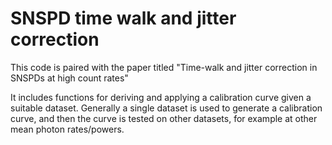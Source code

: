 # SNSPD time walk and jitter correction

This code is paired with the paper titled "Time-walk and jitter correction in SNSPDs at high count rates"

It includes functions for deriving and applying a calibration curve given a suitable dataset.
Generally a single dataset is used to generate a calibration curve, and then the curve is tested on other datasets, for example at other mean photon rates/powers. 


